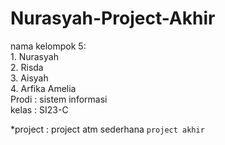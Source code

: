 # Nurasyah-Project-Akhir
<div>nama kelompok 5:</div>
<div>1. Nurasyah</div>
<div>2. Risda</div>
<div>3. Aisyah</div>
<div>4. Arfika Amelia</div>
<div>Prodi : sistem informasi</div>
<div>kelas : SI23-C</div>

*project : project atm sederhana `project akhir`
